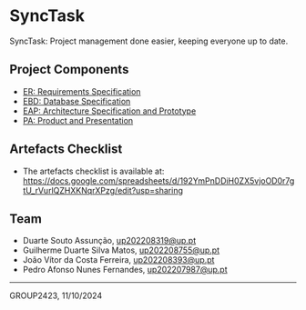 # SyncTask

SyncTask: Project management done easier, keeping everyone up to date.

## Project Components

* [ER: Requirements Specification](er)
* [EBD: Database Specification](ebd)
* [EAP: Architecture Specification and Prototype](eap)
* [PA: Product and Presentation](pa)

## Artefacts Checklist

* The artefacts checklist is available at: https://docs.google.com/spreadsheets/d/192YmPnDDiH0ZX5vjoOD0r7gtU_rVurlQZHXKNqrXPzg/edit?usp=sharing

## Team

* Duarte Souto Assunção, up202208319@up.pt
* Guilherme Duarte Silva Matos, up202208755@up.pt
* João Vítor da Costa Ferreira, up202208393@up.pt
* Pedro Afonso Nunes Fernandes, up202207987@up.pt

***
GROUP2423, 11/10/2024
